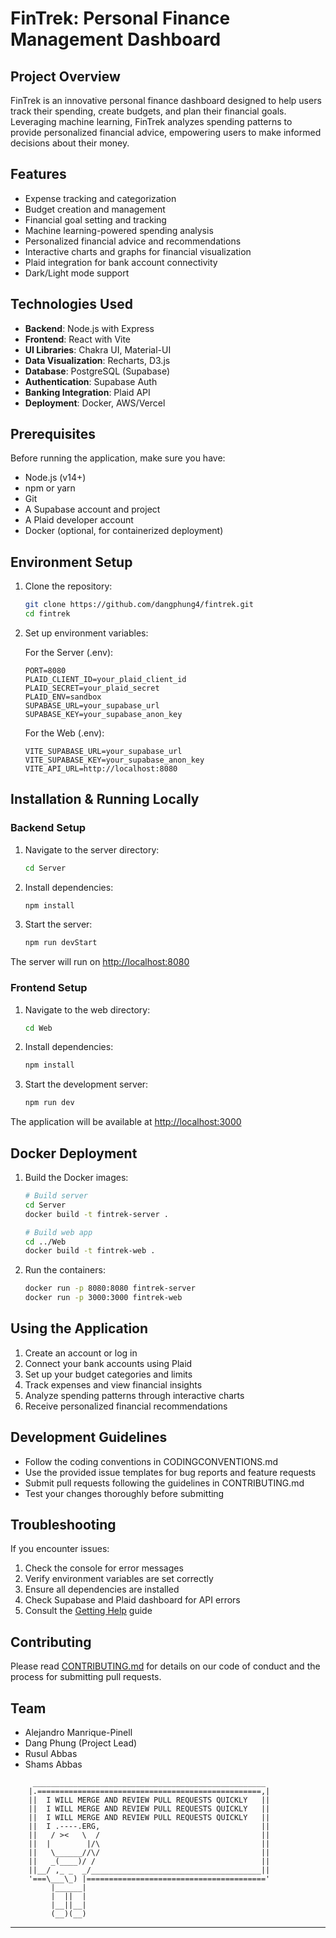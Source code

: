 # FinTrek: Personal Finance Management Dashboard

## Project Overview

FinTrek is an innovative personal finance dashboard designed to help users track their spending, create budgets, and plan their financial goals. Leveraging machine learning, FinTrek analyzes spending patterns to provide personalized financial advice, empowering users to make informed decisions about their money.

## Features

- Expense tracking and categorization
- Budget creation and management
- Financial goal setting and tracking
- Machine learning-powered spending analysis
- Personalized financial advice and recommendations
- Interactive charts and graphs for financial visualization
- Plaid integration for bank account connectivity
- Dark/Light mode support

## Technologies Used

- **Backend**: Node.js with Express
- **Frontend**: React with Vite
- **UI Libraries**: Chakra UI, Material-UI
- **Data Visualization**: Recharts, D3.js
- **Database**: PostgreSQL (Supabase)
- **Authentication**: Supabase Auth
- **Banking Integration**: Plaid API
- **Deployment**: Docker, AWS/Vercel

## Prerequisites

Before running the application, make sure you have:

- Node.js (v14+)
- npm or yarn
- Git
- A Supabase account and project
- A Plaid developer account
- Docker (optional, for containerized deployment)

## Environment Setup

1. Clone the repository:

   ```bash
   git clone https://github.com/dangphung4/fintrek.git
   cd fintrek
   ```

2. Set up environment variables:

   For the Server (.env):

   ```
   PORT=8080
   PLAID_CLIENT_ID=your_plaid_client_id
   PLAID_SECRET=your_plaid_secret
   PLAID_ENV=sandbox
   SUPABASE_URL=your_supabase_url
   SUPABASE_KEY=your_supabase_anon_key
   ```

   For the Web (.env):

   ```
   VITE_SUPABASE_URL=your_supabase_url
   VITE_SUPABASE_KEY=your_supabase_anon_key
   VITE_API_URL=http://localhost:8080
   ```

## Installation & Running Locally

### Backend Setup

1. Navigate to the server directory:

   ```bash
   cd Server
   ```

2. Install dependencies:

   ```bash
   npm install
   ```

3. Start the server:

   ```bash
   npm run devStart
   ```

The server will run on <http://localhost:8080>

### Frontend Setup

1. Navigate to the web directory:

   ```bash
   cd Web
   ```

2. Install dependencies:

   ```bash
   npm install
   ```

3. Start the development server:

   ```bash
   npm run dev
   ```

The application will be available at <http://localhost:3000>

## Docker Deployment

1. Build the Docker images:

   ```bash
   # Build server
   cd Server
   docker build -t fintrek-server .

   # Build web app
   cd ../Web
   docker build -t fintrek-web .
   ```

2. Run the containers:

   ```bash
   docker run -p 8080:8080 fintrek-server
   docker run -p 3000:3000 fintrek-web
   ```

## Using the Application

1. Create an account or log in
2. Connect your bank accounts using Plaid
3. Set up your budget categories and limits
4. Track expenses and view financial insights
5. Analyze spending patterns through interactive charts
6. Receive personalized financial recommendations

## Development Guidelines

- Follow the coding conventions in CODINGCONVENTIONS.md
- Use the provided issue templates for bug reports and feature requests
- Submit pull requests following the guidelines in CONTRIBUTING.md
- Test your changes thoroughly before submitting

## Troubleshooting

If you encounter issues:

1. Check the console for error messages
2. Verify environment variables are set correctly
3. Ensure all dependencies are installed
4. Check Supabase and Plaid dashboard for API errors
5. Consult the [Getting Help](HELP-ME.md) guide

## Contributing

Please read [CONTRIBUTING.md](CONTRIBUTING.md) for details on our code of conduct and the process for submitting pull requests.

## Team

- Alejandro Manrique-Pinell
- Dang Phung (Project Lead)
- Rusul Abbas
- Shams Abbas

```
     ____________________________________________________
    |.==================================================,|
    ||  I WILL MERGE AND REVIEW PULL REQUESTS QUICKLY   ||
    ||  I WILL MERGE AND REVIEW PULL REQUESTS QUICKLY   ||
    ||  I WILL MERGE AND REVIEW PULL REQUESTS QUICKLY   ||
    ||  I .----.ERG,                                    ||
    ||   / ><   \  /                                    ||
    ||  |        |/\                                    ||
    ||   \______//\/                                    ||
    ||   _(____)/ /                                     ||
    ||__/ ,_ _  _/______________________________________||
    '===\___\_) |========================================'
         |______|
         |  ||  |
         |__||__|
         (__)(__)
```

---
